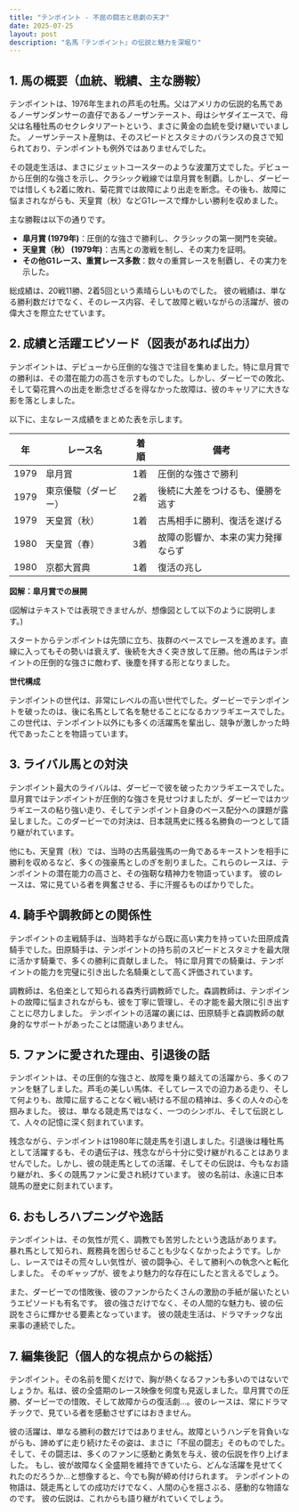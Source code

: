 ```yaml
---
title: "テンポイント - 不屈の闘志と悲劇の天才"
date: 2025-07-25
layout: post
description: "名馬『テンポイント』の伝説と魅力を深堀り"
---
```


## 1. 馬の概要（血統、戦績、主な勝鞍）

テンポイントは、1976年生まれの芦毛の牡馬。父はアメリカの伝説的名馬であるノーザンダンサーの直仔であるノーザンテースト、母はシヤダイエースで、母父は名種牡馬のセクレタリアートという、まさに黄金の血統を受け継いでいました。  ノーザンテースト産駒は、そのスピードとスタミナのバランスの良さで知られており、テンポイントも例外ではありませんでした。

その競走生活は、まさにジェットコースターのような波瀾万丈でした。デビューから圧倒的な強さを示し、クラシック戦線では皐月賞を制覇。しかし、ダービーでは惜しくも2着に敗れ、菊花賞では故障により出走を断念。その後も、故障に悩まされながらも、天皇賞（秋）などG1レースで輝かしい勝利を収めました。

主な勝鞍は以下の通りです。

* **皐月賞 (1979年)**：圧倒的な強さで勝利し、クラシックの第一関門を突破。
* **天皇賞（秋） (1979年)**：古馬との激戦を制し、その実力を証明。
* **その他G1レース、重賞レース多数**：数々の重賞レースを制覇し、その実力を示した。

総成績は、20戦11勝、2着5回という素晴らしいものでした。  彼の戦績は、単なる勝利数だけでなく、そのレース内容、そして故障と戦いながらの活躍が、彼の偉大さを際立たせています。


## 2. 成績と活躍エピソード（図表があれば出力）

テンポイントは、デビューから圧倒的な強さで注目を集めました。特に皐月賞での勝利は、その潜在能力の高さを示すものでした。しかし、ダービーでの敗北、そして菊花賞への出走を断念せざるを得なかった故障は、彼のキャリアに大きな影を落としました。

以下に、主なレース成績をまとめた表を示します。

| 年 | レース名        | 着順 | 備考                               |
|---|-----------------|-----|------------------------------------|
| 1979 | 皐月賞          | 1着 | 圧倒的な強さで勝利                 |
| 1979 | 東京優駿（ダービー）| 2着 | 後続に大差をつけるも、優勝を逃す    |
| 1979 | 天皇賞（秋）     | 1着 | 古馬相手に勝利、復活を遂げる       |
| 1980 | 天皇賞（春）     | 3着 | 故障の影響か、本来の実力発揮ならず |
| 1980 | 京都大賞典       | 1着 | 復活の兆し                        |


**図解：皐月賞での展開**

(図解はテキストでは表現できませんが、想像図として以下のように説明します。)

スタートからテンポイントは先頭に立ち、抜群のペースでレースを進めます。直線に入ってもその勢いは衰えず、後続を大きく突き放して圧勝。他の馬はテンポイントの圧倒的な強さに敵わず、後塵を拝する形となりました。


**世代構成**

テンポイントの世代は、非常にレベルの高い世代でした。ダービーでテンポイントを破ったのは、後に名馬として名を馳せることになるカツラギエースでした。  この世代は、テンポイント以外にも多くの活躍馬を輩出し、競争が激しかった時代であったことを物語っています。


## 3. ライバル馬との対決

テンポイント最大のライバルは、ダービーで彼を破ったカツラギエースでした。  皐月賞ではテンポイントが圧倒的な強さを見せつけましたが、ダービーではカツラギエースの粘り強い走り、そしてテンポイント自身のペース配分への課題が露呈しました。このダービーでの対決は、日本競馬史に残る名勝負の一つとして語り継がれています。

他にも、天皇賞（秋）では、当時の古馬最強馬の一角であるキーストンを相手に勝利を収めるなど、多くの強豪馬としのぎを削りました。これらのレースは、テンポイントの潜在能力の高さと、その強靭な精神力を物語っています。  彼のレースは、常に見ている者を興奮させる、手に汗握るものばかりでした。


## 4. 騎手や調教師との関係性

テンポイントの主戦騎手は、当時若手ながら既に高い実力を持っていた田原成貴騎手でした。田原騎手は、テンポイントの持ち前のスピードとスタミナを最大限に活かす騎乗で、多くの勝利に貢献しました。  特に皐月賞での騎乗は、テンポイントの能力を完璧に引き出した名騎乗として高く評価されています。

調教師は、名伯楽として知られる森秀行調教師でした。森調教師は、テンポイントの故障に悩まされながらも、彼を丁寧に管理し、その才能を最大限に引き出すことに尽力しました。  テンポイントの活躍の裏には、田原騎手と森調教師の献身的なサポートがあったことは間違いありません。


## 5. ファンに愛された理由、引退後の話

テンポイントは、その圧倒的な強さと、故障を乗り越えての活躍から、多くのファンを魅了しました。芦毛の美しい馬体、そしてレースでの迫力ある走り、そして何よりも、故障に屈することなく戦い続ける不屈の精神は、多くの人々の心を掴みました。  彼は、単なる競走馬ではなく、一つのシンボル、そして伝説として、人々の記憶に深く刻まれています。

残念ながら、テンポイントは1980年に競走馬を引退しました。引退後は種牡馬として活躍するも、その遺伝子は、残念ながら十分に受け継がれることはありませんでした。しかし、彼の競走馬としての活躍、そしてその伝説は、今もなお語り継がれ、多くの競馬ファンに愛され続けています。  彼の名前は、永遠に日本競馬の歴史に刻まれています。


## 6. おもしろハプニングや逸話

テンポイントは、その気性が荒く、調教でも苦労したという逸話があります。  暴れ馬として知られ、厩務員を困らせることも少なくなかったようです。しかし、レースではその荒々しい気性が、彼の闘争心、そして勝利への執念へと転化しました。  そのギャップが、彼をより魅力的な存在にしたと言えるでしょう。

また、ダービーでの惜敗後、彼のファンからたくさんの激励の手紙が届いたというエピソードも有名です。  彼の強さだけでなく、その人間的な魅力も、彼の伝説をさらに輝かせる要素となっています。  彼の競走生活は、ドラマチックな出来事の連続でした。


## 7. 編集後記（個人的な視点からの総括）

テンポイント。その名前を聞くだけで、胸が熱くなるファンも多いのではないでしょうか。私は、彼の全盛期のレース映像を何度も見返しました。皐月賞での圧勝、ダービーでの惜敗、そして故障からの復活劇…。彼のレースは、常にドラマチックで、見ている者を感動させずにはおきません。

彼の活躍は、単なる勝利の数だけではありません。故障というハンデを背負いながらも、諦めずに走り続けたその姿は、まさに「不屈の闘志」そのものでした。  そして、その闘志は、多くのファンに感動と勇気を与え、彼の伝説を作り上げました。  もし、彼が故障なく全盛期を維持できていたら、どんな活躍を見せてくれたのだろうか…と想像すると、今でも胸が締め付けられます。  テンポイントの物語は、競走馬としての成功だけでなく、人間の心を揺さぶる、感動的な物語なのです。  彼の伝説は、これからも語り継がれていくでしょう。
